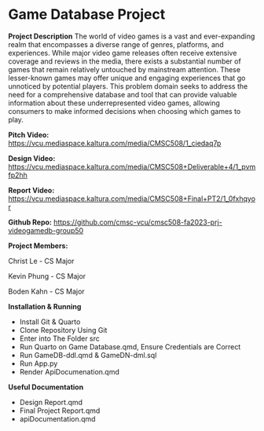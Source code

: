 # Game Database Project

**Project Description**
The world of video games is a vast and ever-expanding realm that encompasses a diverse range of genres, platforms, and experiences. While major video game releases often receive extensive coverage and reviews in the media, there exists a substantial number of games that remain relatively untouched by mainstream attention. These lesser-known games may offer unique and engaging experiences that go unnoticed by potential players. This problem domain seeks to address the need for a comprehensive database and tool that can provide valuable information about these underrepresented video games, allowing consumers to make informed decisions when choosing which games to play.

**Pitch Video:** https://vcu.mediaspace.kaltura.com/media/CMSC508/1_ciedaq7p

**Design Video:** https://vcu.mediaspace.kaltura.com/media/CMSC508+Deliverable+4/1_pvmfp2hh

**Report Video:** https://vcu.mediaspace.kaltura.com/media/CMSC508+Final+PT2/1_0fxhqyor

**Github Repo:** https://github.com/cmsc-vcu/cmsc508-fa2023-prj-videogamedb-group50

**Project Members:**

Christ Le - CS Major

Kevin Phung - CS Major

Boden Kahn - CS Major

**Installation & Running**

- Install Git & Quarto
- Clone Repository Using Git
- Enter into The Folder src
- Run Quarto on Game Database.qmd, Ensure Credentials are Correct
- Run GameDB-ddl.qmd & GameDN-dml.sql
- Run App.py
- Render ApiDocumenation.qmd

**Useful Documentation**
- Design Report.qmd
- Final Project Report.qmd
- apiDocumentation.qmd
